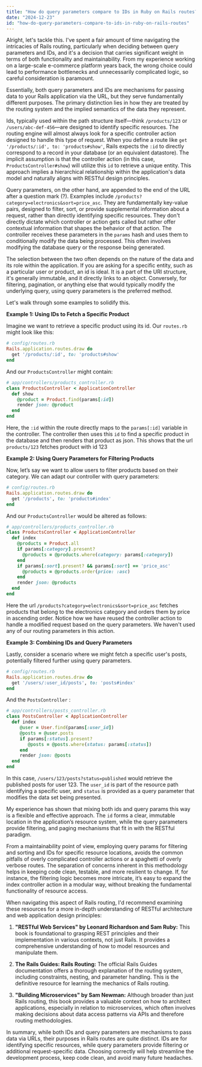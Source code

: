 ```yaml
---
title: "How do query parameters compare to IDs in Ruby on Rails routes?"
date: "2024-12-23"
id: "how-do-query-parameters-compare-to-ids-in-ruby-on-rails-routes"
---
```


Alright, let's tackle this. I've spent a fair amount of time navigating the intricacies of Rails routing, particularly when deciding between query parameters and IDs, and it's a decision that carries significant weight in terms of both functionality and maintainability. From my experience working on a large-scale e-commerce platform years back, the wrong choice could lead to performance bottlenecks and unnecessarily complicated logic, so careful consideration is paramount.

Essentially, both query parameters and IDs are mechanisms for passing data to your Rails application via the URL, but they serve fundamentally different purposes. The primary distinction lies in how they are treated by the routing system and the implied semantics of the data they represent.

Ids, typically used within the path structure itself—think `/products/123` or `/users/abc-def-456`—are designed to identify specific resources. The routing engine will almost always look for a specific controller action designed to handle this type of request. When you define a route like `get '/products/:id', to: 'products#show'`, Rails expects the `:id` to directly correspond to a record in your database (or an equivalent datastore). The implicit assumption is that the controller action (in this case, `ProductsController#show`) will utilize this `id` to retrieve a unique entity. This approach implies a hierarchical relationship within the application's data model and naturally aligns with RESTful design principles.

Query parameters, on the other hand, are appended to the end of the URL after a question mark (?). Examples include `/products?category=electronics&sort=price_asc`. They are fundamentally key-value pairs, designed to filter, sort, or provide supplemental information about a request, rather than directly identifying specific resources. They don't directly dictate which controller or action gets called but rather offer contextual information that shapes the behavior of that action. The controller receives these parameters in the `params` hash and uses them to conditionally modify the data being processed. This often involves modifying the database query or the response being generated.

The selection between the two often depends on the nature of the data and its role within the application. If you are asking for a specific entity, such as a particular user or product, an id is ideal. It is a part of the URI structure, it's generally immutable, and it directly links to an object. Conversely, for filtering, pagination, or anything else that would typically modify the underlying query, using query parameters is the preferred method.

Let's walk through some examples to solidify this.

**Example 1: Using IDs to Fetch a Specific Product**

Imagine we want to retrieve a specific product using its id. Our `routes.rb` might look like this:

```ruby
# config/routes.rb
Rails.application.routes.draw do
  get '/products/:id', to: 'products#show'
end
```

And our `ProductsController` might contain:

```ruby
# app/controllers/products_controller.rb
class ProductsController < ApplicationController
  def show
    @product = Product.find(params[:id])
    render json: @product
  end
end
```

Here, the `:id` within the route directly maps to the `params[:id]` variable in the controller. The controller then uses this `id` to find a specific product in the database and then renders that product as json. This shows that the url `products/123` fetches product with id 123

**Example 2: Using Query Parameters for Filtering Products**

Now, let’s say we want to allow users to filter products based on their category. We can adapt our controller with query parameters:

```ruby
# config/routes.rb
Rails.application.routes.draw do
  get '/products', to: 'products#index'
end
```

And our `ProductsController` would be altered as follows:

```ruby
# app/controllers/products_controller.rb
class ProductsController < ApplicationController
  def index
    @products = Product.all
    if params[:category].present?
      @products = @products.where(category: params[:category])
    end
    if params[:sort].present? && params[:sort] == 'price_asc'
      @products = @products.order(price: :asc)
    end
    render json: @products
  end
end
```

Here the url `/products?category=electronics&sort=price_asc` fetches products that belong to the electronics category and orders them by price in ascending order. Notice how we have reused the controller action to handle a modified request based on the query parameters. We haven't used any of our routing parameters in this action.

**Example 3: Combining IDs and Query Parameters**

Lastly, consider a scenario where we might fetch a specific user's posts, potentially filtered further using query parameters.

```ruby
# config/routes.rb
Rails.application.routes.draw do
  get '/users/:user_id/posts', to: 'posts#index'
end
```

And the `PostsController` :

```ruby
# app/controllers/posts_controller.rb
class PostsController < ApplicationController
  def index
     @user = User.find(params[:user_id])
     @posts = @user.posts
     if params[:status].present?
        @posts = @posts.where(status: params[:status])
     end
     render json: @posts
  end
end
```

In this case, `/users/123/posts?status=published` would retrieve the published posts for user 123. The `user_id` is part of the resource path identifying a specific user, and `status` is provided as a query parameter that modifies the data set being presented.

My experience has shown that mixing both ids and query params this way is a flexible and effective approach. The `id` forms a clear, immutable location in the application’s resource system, while the query parameters provide filtering, and paging mechanisms that fit in with the RESTful paradigm.

From a maintainability point of view, employing query params for filtering and sorting and IDs for specific resource locations, avoids the common pitfalls of overly complicated controller actions or a spaghetti of overly verbose routes. The separation of concerns inherent in this methodology helps in keeping code clean, testable, and more resilient to change. If, for instance, the filtering logic becomes more intricate, it’s easy to expand the index controller action in a modular way, without breaking the fundamental functionality of resource access.

When navigating this aspect of Rails routing, I'd recommend examining these resources for a more in-depth understanding of RESTful architecture and web application design principles:

1.  **"RESTful Web Services" by Leonard Richardson and Sam Ruby:** This book is foundational to grasping REST principles and their implementation in various contexts, not just Rails. It provides a comprehensive understanding of how to model resources and manipulate them.

2.  **The Rails Guides: Rails Routing:** The official Rails Guides documentation offers a thorough explanation of the routing system, including constraints, nesting, and parameter handling. This is the definitive resource for learning the mechanics of Rails routing.

3. **"Building Microservices" by Sam Newman:** Although broader than just Rails routing, this book provides a valuable context on how to architect applications, especially in relation to microservices, which often involves making decisions about data access patterns via APIs and therefore routing methodologies.

In summary, while both IDs and query parameters are mechanisms to pass data via URLs, their purposes in Rails routes are quite distinct. IDs are for identifying specific resources, while query parameters provide filtering or additional request-specific data. Choosing correctly will help streamline the development process, keep code clean, and avoid many future headaches.
